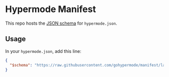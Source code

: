 # Hypermode Manifest

This repo hosts the [JSON schema](https://json-schema.org/) for `hypermode.json`.

## Usage

In your `hypermode.json`, add this line:

```json
{
  "$schema": "https://raw.githubusercontent.com/gohypermode/manifest/latest/hypermode.schema.json"
}
```

